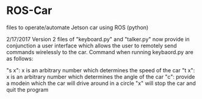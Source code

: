 # ROS-Car
files to operate/automate Jetson car using ROS (python) 

2/17/2017
Version 2 files of "keyboard.py" and "talker.py" now provide in conjunction a user interface which allows the user to remotely send commands wirelessly to the car. Command when running keybaord.py are as follows:

"s x": x is an arbitrary number which determines the speed of the car
"t x": x is an arbitrary number which determines the angle of the car
"c": provide a modein which the car will drive around in a circle 
"x" will stop the car and quit the program
